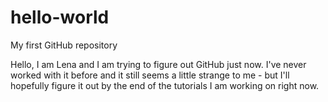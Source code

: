 # hello-world
My first GitHub repository

Hello, I am Lena and I am trying to figure out GitHub just now. I've never worked with it before and it still seems a little strange to me - but I'll hopefully figure it out by the end of the tutorials I am working on right now.
